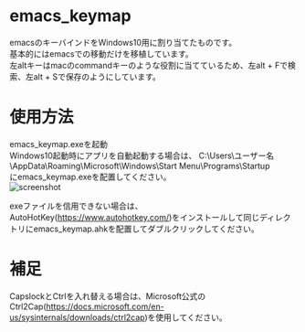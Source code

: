# emacs_keymap
emacsのキーバインドをWindows10用に割り当てたものです。  
基本的にはemacsでの移動だけを移植しています。  
左altキーはmacのcommandキーのような役割に当てているため、左alt + Fで検索、左alt + Sで保存のようにしています。  

# 使用方法
emacs_keymap.exeを起動  
Windows10起動時にアプリを自動起動する場合は、
C:\Users\ユーザー名\AppData\Roaming\Microsoft\Windows\Start Menu\Programs\Startup  
にemacs_keymap.exeを配置してください。  
![screenshot](https://user-images.githubusercontent.com/52772923/81144412-f70b0f00-8fae-11ea-8125-4fdb04dab135.png)

exeファイルを信用できない場合は、AutoHotKey(https://www.autohotkey.com/)をインストールして同じディレクトリにemacs_keymap.ahkを配置してダブルクリックしてください。  

# 補足
CapslockとCtrlを入れ替える場合は、Microsoft公式のCtrl2Cap(https://docs.microsoft.com/en-us/sysinternals/downloads/ctrl2cap)を使用してください。